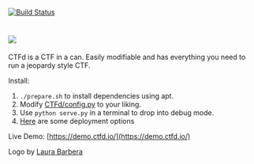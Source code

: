 [![Build Status](https://snap-ci.com/rosatolen/CTFd/branch/master/build_image)](https://snap-ci.com/rosatolen/CTFd/branch/master)

![](https://raw.githubusercontent.com/isislab/CTFd/master/CTFd/static/img/logo.png)
====

CTFd is a CTF in a can. Easily modifiable and has everything you need to run a jeopardy style CTF.

Install: 
 1. `./prepare.sh` to install dependencies using apt.
 2. Modify [CTFd/config.py](https://github.com/isislab/CTFd/blob/master/CTFd/config.py) to your liking.
 3. Use `python serve.py` in a terminal to drop into debug mode.
 4. [Here](https://github.com/isislab/CTFd/wiki/Deployment) are some deployment options

Live Demo:
[https://demo.ctfd.io/](https://demo.ctfd.io/)

Logo by [Laura Barbera](http://www.laurabb.com/)
